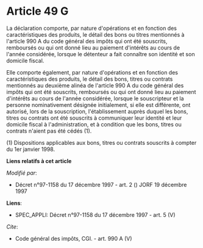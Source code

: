 # Article 49 G

La déclaration comporte, par nature d'opérations et en fonction des caractéristiques des produits, le détail des bons ou
titres mentionnés à l'article 990 A du code général des impôts qui ont été souscrits, remboursés ou qui ont donné lieu au
paiement d'intérêts au cours de l'année considérée, lorsque le détenteur a fait connaître son identité et son domicile
fiscal. 

Elle comporte également, par nature d'opérations et en fonction des caractéristiques des produits, le détail des bons, titres
ou contrats mentionnés au deuxième alinéa de l'article 990 A du code général des impôts qui ont été souscrits, remboursés ou
qui ont donné lieu au paiement d'intérêts au cours de l'année considérée, lorsque le souscripteur et la personne
nominativement désignée initialement, si elle est différente, ont autorisé, lors de la souscription, l'établissement auprès
duquel les bons, titres ou contrats ont été souscrits à communiquer leur identité et leur domicile fiscal à l'administration,
et à condition que les bons, titres ou contrats n'aient pas été cédés (1). 

(1) Dispositions applicables aux bons, titres ou contrats souscrits à compter du 1er janvier 1998.

**Liens relatifs à cet article**

_Modifié par_:

  - Décret n°97-1158 du 17 décembre 1997 - art. 2 () JORF 19 décembre 1997

**Liens**:

  - SPEC_APPLI: Décret n°97-1158 du 17 décembre 1997 - art. 5 (V)

_Cite_:

  - Code général des impôts, CGI. - art. 990 A (V)
